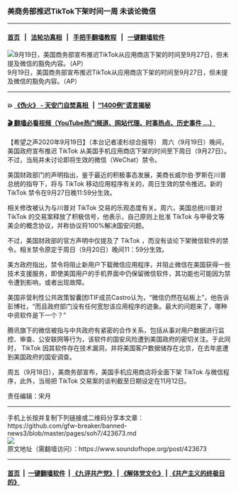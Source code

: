 ### 美商务部推迟TikTok下架时间一周 未谈论微信
------------------------

#### [首页](https://github.com/gfw-breaker/banned-news3/blob/master/README.md) &nbsp;&nbsp;|&nbsp;&nbsp; [法轮功真相](https://github.com/begood0513/basic/blob/master/README.md)  &nbsp;&nbsp;|&nbsp;&nbsp; [手把手翻墙教程](https://github.com/gfw-breaker/guides/wiki)  &nbsp;&nbsp;|&nbsp;&nbsp; [一键翻墙软件](https://github.com/gfw-breaker/nogfw/blob/master/README.md)  



<div><img alt="9月19日，美国商务部宣布推迟TikTok从应用商店下架的时间至9月27日，但未提及微信的豁免内容。（AP）" src="https://img.soundofhope.org/2020-09/tiktok-1600175529584.jpg"/>
<br/><figcaption class="caption">
 9月19日，美国商务部宣布推迟TikTok从应用商店下架的时间至9月27日，但未提及微信的豁免内容。（AP）
</figcaption></div><hr/>

#### 💥 [《伪火》 - 天安门自焚真相 ](http://158.247.195.190:10000/videos/blog/weihuo.html)&nbsp; |&nbsp; [“1400例”谎言揭秘  ](http://158.247.195.190:10000/videos/blog/jiexi1400.html)

#### [ 🎬  翻墙必看视频（YouTube热门频道、网站代理、时事热点、历史事件 ...）](https://github.com/gfw-breaker/links/blob/master/banned.md)

<div><div class="Content__Wrapper sc-1bvya0-0 grZQxZ">
 <p class="meta-top">
  <span class="meta">
   【希望之声2020年9月19日】（本台记者凌杉综合报导）
  </span>
  周六（9月19日）晚间，美国政府宣布推迟
  <ok href="/term/116032">
   TikTok
  </ok>
  从美国手机应用商店下架的时间至下周日（9月27日）。不过，当局并未讨论即将生效的微信（WeChat）禁令。
 </p>
 <p>
  美国财政部门的声明指出，鉴于最近的积极事态发展，美商长威尔伯·罗斯在川普总统的指导下，将与
  <ok href="/term/116032">
   TikTok
  </ok>
  移动应用程序有关的，周日生效的禁令推迟。新的
  <ok href="/term/116032">
   TikTok
  </ok>
  禁令在9月27日晚11:59分生效。
 </p>
 <div class="AD_Embed__Wrap-sc-1xslmin-0 igMuqX module desktop">
  <div>
  </div>
 </div>
 <p>
  相关修改被认为与川普对
  <ok href="/term/116032">
   TikTok
  </ok>
  交易的乐观态度有关。周六，美国总统川普对
  <ok href="/term/116032">
   TikTok
  </ok>
  的交易案释放了积极信号，他表示，自己原则上批准
  <ok href="/term/116032">
   TikTok
  </ok>
  与甲骨文等美企的概念协议，并称协议将100%解决国安问题。
 </p>
 <p>
  不过，美国财政部的官方声明中仅提及了
  <ok href="/term/116032">
   TikTok
  </ok>
  ，而没有谈论下架微信软件的禁令。相关禁令原定于周日（9月20日）晚间11：59分生效。
 </p>
 <p>
  美方政府指出，禁令将阻止新用户下载微信应用程序，并阻止微信在美国获得一些技术支援服务，即使美国用户的手机界面中仍保留微信软件，其功能也可能因为禁令遭到影响，或者出现故障。
 </p>
 <p>
  美国非营利性公共政策智囊团ITIF成员Castro认为，“微信仍然在砧板上”，他告诉彭博社，“而且政府部门没有任何宽恕该应用程序的迹象。最大的问题来了，哪种中资软件是下一个？”
 </p>
 <p>
  腾讯旗下的微信被指与中共政府有紧密的合作关系，包括从事对用户数据进行监控、审查、公安联网等行为，该软件的国安风险遭到美国政府的密切关注。于此同时，
  <ok href="/term/116032">
   TikTok
  </ok>
  因其软件存在技术漏洞，并将美国客户数据储存在北京，在去年底遭到美国政府的国安调查。
 </p>
 <p>
  周五（9月18日），美商务部宣布，美国手机应用商店将全面下架
  <ok href="/term/116032">
   TikTok
  </ok>
  与微信程序，此外，当局把
  <ok href="/term/116032">
   TikTok
  </ok>
  交易案的谈判截至日期设定在11月12日。
 </p>
 <p class="meta-btm">
  责任编辑：宋月
 </p>
</div>
</div>
<hr/>
手机上长按并复制下列链接或二维码分享本文章：<br/>
https://github.com/gfw-breaker/banned-news3/blob/master/pages/soh7/423673.md <br/>
<a href='https://github.com/gfw-breaker/banned-news3/blob/master/pages/soh7/423673.md'><img src='https://github.com/gfw-breaker/banned-news3/blob/master/pages/soh7/423673.md.png'/></a> <br/>
原文地址（需翻墙访问）：https://www.soundofhope.org/post/423673


------------------------
#### [首页](https://github.com/gfw-breaker/banned-news3/blob/master/README.md) &nbsp;|&nbsp; [一键翻墙软件](https://github.com/gfw-breaker/nogfw/blob/master/README.md) &nbsp;| [《九评共产党》](https://github.com/gfw-breaker/9ping.md/blob/master/README.md#九评之一评共产党是什么) | [《解体党文化》](https://github.com/gfw-breaker/jtdwh.md/blob/master/README.md) | [《共产主义的终极目的》](https://github.com/gfw-breaker/gczydzjmd.md/blob/master/README.md)


<img src='http://gfw-breaker.win/banned-news3/pages/soh7/423673.md' width='0px' height='0px'/>